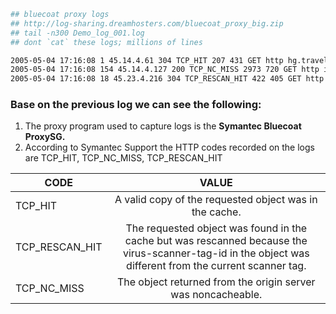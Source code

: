 ```bash
## bluecoat proxy logs
## http://log-sharing.dreamhosters.com/bluecoat_proxy_big.zip
## tail -n300 Demo_log_001.log
## dont `cat` these logs; millions of lines

2005-05-04 17:16:08 1 45.14.4.61 304 TCP_HIT 207 431 GET http hg.travelocity.com.edgesuite.net /graphics/tvly_mc_125x25.gif - - DIRECT 80.67.66.62 image/gif "Mozilla/4.0 (compatible; MSIE 6.0; Windows NT 5.1; SV1)" PROXIED Travel - 192.16.170.42 SG-HTTP-Service - none -
2005-05-04 17:16:08 154 45.14.4.127 200 TCP_NC_MISS 2973 720 GET http images.google.com /images ?q=tbn:-dEjG3JAHxgJ:www.kevcom.com/images/linux/linux.logo.2yp.jpg - DIRECT images.google.com image/jpeg "Mozilla/5.0 (Macintosh; U; PPC Mac OS X; en) AppleWebKit/312.1 (KHTML, like Gecko) Safari/312" PROXIED Hacking/Proxy%20Avoidance - 192.16.170.42 SG-HTTP-Service - none -
2005-05-04 17:16:08 18 45.23.4.216 304 TCP_RESCAN_HIT 422 405 GET http twinpeaksweather.com /java-sys/Dgclock.class - - DIRECT 66.235.216.135 application/octet-stream "Mozilla/4.0 (Windows 2000 5.0) Java/1.5.0_02" PROXIED News/Media - 192.16.170.42 SG-HTTP-Service - none -
```

### Base on the previous log we can see the following:

1. The proxy program used to capture logs is the **Symantec Bluecoat ProxySG.**
2. According to Symantec Support the HTTP codes recorded on the logs are TCP_HIT, TCP_NC_MISS, TCP_RESCAN_HIT

| CODE          | VALUE         | 
| ------------- |:-------------:| 
| TCP_HIT       | A valid copy of the requested object was in the cache. |
| TCP_RESCAN_HIT| The requested object was found in the cache but was rescanned because the virus-scanner-tag-id in the object was different from the current scanner tag.         |  
| TCP_NC_MISS   | The object returned from the origin server was noncacheable.     | 
